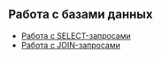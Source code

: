 ## Работа с базами данных

* [Работа с SELECT-запросами](https://docs.google.com/spreadsheets/d/1EC18X11bJIfwrrZc-kPUsH6KiMAPxbh66RTBQVs-5hc/edit?usp=sharing)
* [Работа с JOIN-запросами](https://docs.google.com/spreadsheets/d/1k4OVghk6aC2MG2HGIccO_84ybiIpDoEeIi9mjEo3ckk/edit?usp=sharing)
